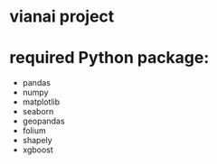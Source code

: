 # vianai project 
# required Python package: 
- pandas
- numpy
- matplotlib
- seaborn
- geopandas
- folium
- shapely
- xgboost
